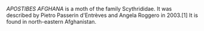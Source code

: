 _APOSTIBES AFGHANA_ is a moth of the family Scythrididae. It was described by Pietro Passerin d'Entrèves and Angela Roggero in 2003.[1] It is found in north-eastern Afghanistan.
